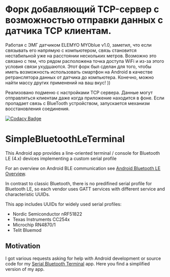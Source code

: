 # Форк добавляющий TCP-сервер с возможностью отправки данных с датчика TCP клиентам.
Работая с ЭМГ датчиком ELEMYO MYOblue v1.0, заметил, что если связывать его напрямую с компьютером, связь становится нестабильной уже на расстоянии нескольких метров. Возможно это связано с тем, что рядом расположена точка доступа WiFi и из-за этого условия связи ухудшаются. Этот форк был сделан для того, чтобы иметь возможность использовать смартфон на Android в качестве ретранслятора данных от датчика до компьютера. Конечно, можно найти массу других применений на ваш вкус! )) 

Реализовано подменю с настройками TCP сервера. Данные могут отправляться клиентам даже когда приложение находится в фоне. Если пропадает связь с BlueTooth устройством, запускается механизм восстановления соединения.

[![Codacy Badge](https://api.codacy.com/project/badge/Grade/3f9ba45b5c5449179150010659311f57)](https://www.codacy.com/manual/kai-morich/SimpleBluetoothLeTerminal?utm_source=github.com&amp;utm_medium=referral&amp;utm_content=kai-morich/SimpleBluetoothLeTerminal&amp;utm_campaign=Badge_Grade)

# SimpleBluetoothLeTerminal

This Android app provides a line-oriented terminal / console for Bluetooth LE (4.x) devices implementing a custom serial profile

For an overview on Android BLE communication see 
[Android Bluetooth LE Overview](https://developer.android.com/guide/topics/connectivity/bluetooth/ble-overview).

In contrast to classic Bluetooth, there is no predifined serial profile for Bluetooth LE, 
so each vendor uses GATT services with different service and characteristic UUIDs.

This app includes UUIDs for widely used serial profiles:
- Nordic Semiconductor nRF51822  
- Texas Instruments CC254x
- Microchip RN4870/1
- Telit Bluemod

## Motivation

I got various requests asking for help with Android development or source code for my
[Serial Bluetooth Terminal](https://play.google.com/store/apps/details?id=de.kai_morich.serial_bluetooth_terminal) app.
Here you find a simplified version of my app.

